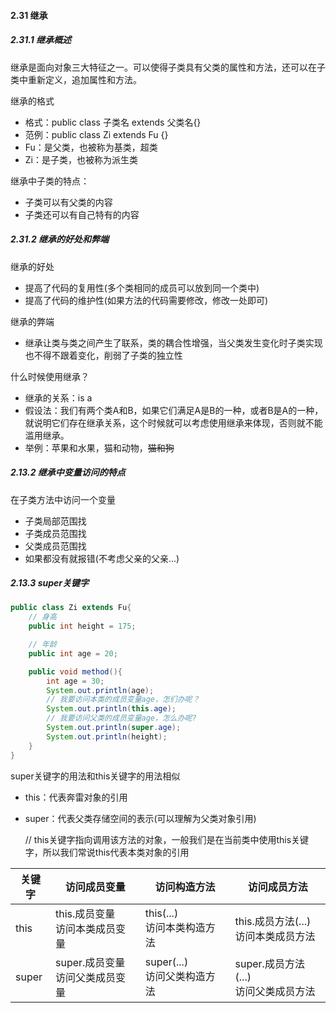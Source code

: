 #### 2.31 继承

##### 2.31.1 继承概述

继承是面向对象三大特征之一。可以使得子类具有父类的属性和方法，还可以在子类中重新定义，追加属性和方法。

继承的格式

- 格式：public class 子类名 extends 父类名{}
- 范例：public class Zi extends Fu {}
- Fu：是父类，也被称为基类，超类
- Zi：是子类，也被称为派生类



继承中子类的特点：

- 子类可以有父类的内容
- 子类还可以有自己特有的内容



##### 2.31.2 继承的好处和弊端

继承的好处

- 提高了代码的复用性(多个类相同的成员可以放到同一个类中)
- 提高了代码的维护性(如果方法的代码需要修改，修改一处即可)

继承的弊端

- 继承让类与类之间产生了联系，类的耦合性增强，当父类发生变化时子类实现也不得不跟着变化，削弱了子类的独立性

什么时候使用继承？

- 继承的关系：is a
- 假设法：我们有两个类A和B，如果它们满足A是B的一种，或者B是A的一种，就说明它们存在继承关系，这个时候就可以考虑使用继承来体现，否则就不能滥用继承。
- 举例：苹果和水果，猫和动物，~~猫和狗~~

##### 2.13.2 继承中变量访问的特点

在子类方法中访问一个变量

- 子类局部范围找
- 子类成员范围找
- 父类成员范围找
- 如果都没有就报错(不考虑父亲的父亲...)

##### 2.13.3 super关键字

```java
public class Zi extends Fu{
    // 身高
    public int height = 175;

    // 年龄
    public int age = 20;

    public void method(){
        int age = 30;
        System.out.println(age);
        // 我要访问本类的成员变量age，怎们办呢？
        System.out.println(this.age);
        // 我要访问父类的成员变量age，怎么办呢?
        System.out.println(super.age);
        System.out.println(height);
    }
}
```

super关键字的用法和this关键字的用法相似

- this：代表奔雷对象的引用

- super：代表父类存储空间的表示(可以理解为父类对象引用)

  // this关键字指向调用该方法的对象，一般我们是在当前类中使用this关键字，所以我们常说this代表本类对象的引用

| 关键字 | 访问成员变量                         | 访问构造方法                     | 访问成员方法                              |
| ------ | ------------------------------------ | -------------------------------- | ----------------------------------------- |
| this   | this.成员变量<br />访问本类成员变量  | this(...)<br />访问本类构造方法  | this.成员方法(...)<br />访问本类成员方法  |
| super  | super.成员变量<br />访问父类成员变量 | super(...)<br />访问父类构造方法 | super.成员方法(...)<br />访问父类成员方法 |

